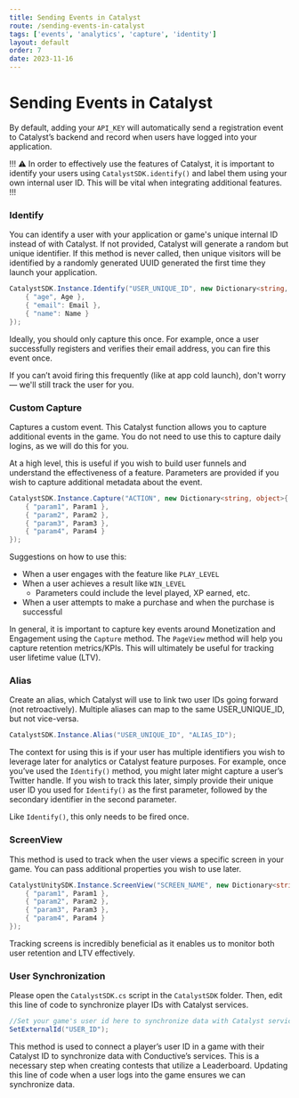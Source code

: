 ```yaml
---
title: Sending Events in Catalyst
route: /sending-events-in-catalyst
tags: ['events', 'analytics', 'capture', 'identity']
layout: default
order: 7
date: 2023-11-16
---
```

# Sending Events in Catalyst

By default, adding your `API_KEY` will automatically send a registration event to Catalyst’s backend and record when users have logged into your application.

!!! :warning:
In order to effectively use the features of Catalyst, it is important to identify your users using `CatalystSDK.identify()` and label them using your own internal user ID. This will be vital when integrating additional features.
!!!


### Identify

You can identify a user with your application or game's unique internal ID instead of with Catalyst. If not provided, Catalyst will generate a random but unique identifier. If this method is never called, then unique visitors will be identified by a randomly generated UUID generated the first time they launch your application.

```csharp
CatalystSDK.Instance.Identify("USER_UNIQUE_ID", new Dictionary<string, object>{
    { "age", Age },
    { "email": Email },
    { "name": Name }
});
```

Ideally, you should only capture this once. For example, once a user successfully registers and verifies their email address, you can fire this event once.

If you can’t avoid firing this frequently (like at app cold launch), don't worry — we'll still track the user for you.


### Custom Capture

Captures a custom event. This Catalyst function allows you to capture additional events in the game. You do not need to use this to capture daily logins, as we will do this for you.

At a high level, this is useful if you wish to build user funnels and understand the effectiveness of a feature. Parameters are provided if you wish to capture additional metadata about the event.

```csharp
CatalystSDK.Instance.Capture("ACTION", new Dictionary<string, object>{
    { "param1", Param1 },
    { "param2", Param2 },
    { "param3", Param3 },
    { "param4", Param4 }
});
```

Suggestions on how to use this:

- When a user engages with the feature like `PLAY_LEVEL`
- When a user achieves a result like `WIN_LEVEL`
    - Parameters could include the level played, XP earned, etc.
- When a user attempts to make a purchase and when the purchase is successful

In general, it is important to capture key events around Monetization and Engagement using the `Capture` method. The `PageView` method will help you capture retention metrics/KPIs. This will ultimately be useful for tracking user lifetime value (LTV).


### Alias

Create an alias, which Catalyst will use to link two user IDs going forward (not retroactively). Multiple aliases can map to the same USER_UNIQUE_ID, but not vice-versa.

```csharp
CatalystSDK.Instance.Alias("USER_UNIQUE_ID", "ALIAS_ID");
```

The context for using this is if your user has multiple identifiers you wish to leverage later for analytics or Catalyst feature purposes. For example, once you’ve used the `Identify()` method, you might later might capture a user’s Twitter handle. If you wish to track this later, simply provide their unique user ID you used for `Identify()` as the first parameter, followed by the secondary identifier in the second parameter.

Like `Identify()`, this only needs to be fired once.


### ScreenView

This method is used to track when the user views a specific screen in your game. You can pass additional properties you wish to use later.

```csharp
CatalystUnitySDK.Instance.ScreenView("SCREEN_NAME", new Dictionary<string, object>{
    { "param1", Param1 },
    { "param2", Param2 },
    { "param3", Param3 },
    { "param4", Param4 }
});
```

Tracking screens is incredibly beneficial as it enables us to monitor both user retention and LTV effectively.

### User Synchronization

Please open the `CatalystSDK.cs` script in the `CatalystSDK` folder. Then, edit this line of code to synchronize player IDs with Catalyst services. 

```csharp
//Set your game's user id here to synchronize data with Catalyst services
SetExternalId("USER_ID");
```

This method is used to connect a player’s user ID in a game with their Catalyst ID to synchronize data with Conductive’s services. This is a necessary step when creating contests that utilize a Leaderboard. Updating this line of code when a user logs into the game ensures we can synchronize data.